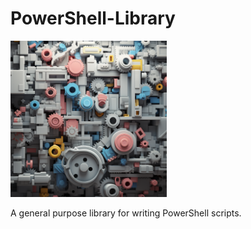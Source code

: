 # PowerShell-Library

<img src="https://github.com/PrimeEagle/PowerShell-Library/blob/main/powershell%20library.png?raw=true" width="250" />

A general purpose library for writing PowerShell scripts.
